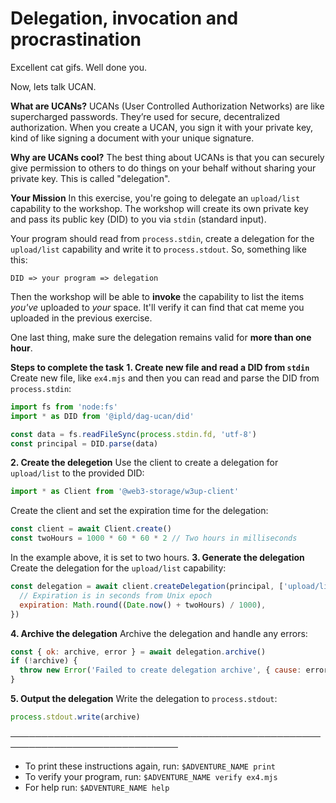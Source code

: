 # Delegation, invocation and procrastination

Excellent cat gifs. Well done you.

Now, lets talk UCAN.

**What are UCANs?**
UCANs (User Controlled Authorization Networks) are like supercharged passwords. They’re used for secure, decentralized authorization. When you create a UCAN, you sign it with your private key, kind of like signing a document with your unique signature.

**Why are UCANs cool?**
The best thing about UCANs is that you can securely give permission to others to do things on your behalf without sharing your private key. This is called "delegation".

**Your Mission**
In this exercise, you're going to delegate an `upload/list` capability to the workshop. The workshop will create its own private key and pass its public key (DID) to you via `stdin` (standard input).

Your program should read from `process.stdin`, create a delegation for the `upload/list` capability and write it to `process.stdout`. So, something like this:

```
DID => your program => delegation
```

Then the workshop will be able to **invoke** the capability to list the items _you've_ uploaded to _your_ space. It'll verify it can find that cat meme you uploaded in the previous exercise.

One last thing, make sure the delegation remains valid for **more than one hour**.


**Steps to complete the task**
**1. Create new file and read a DID from `stdin`**
Create new file, like `ex4.mjs` and then you can read and parse the DID from `process.stdin`:
```js
import fs from 'node:fs'
import * as DID from '@ipld/dag-ucan/did'

const data = fs.readFileSync(process.stdin.fd, 'utf-8')
const principal = DID.parse(data)
```
**2. Create the delegetion**
Use the client to create a delegation for `upload/list` to the provided DID:
```js
import * as Client from '@web3-storage/w3up-client'
```
Create the client and set the expiration time for the delegation:
```js
const client = await Client.create()
const twoHours = 1000 * 60 * 60 * 2 // Two hours in milliseconds
```
In the example above, it is set to two hours.
**3. Generate the delegation**
Create the delegation for the `upload/list` capability:
```js
const delegation = await client.createDelegation(principal, ['upload/list'], {
  // Expiration is in seconds from Unix epoch
  expiration: Math.round((Date.now() + twoHours) / 1000),
})
```

**4. Archive the delegation**
Archive the delegation and handle any errors:
```js
const { ok: archive, error } = await delegation.archive()
if (!archive) {
  throw new Error('Failed to create delegation archive', { cause: error })
}
```

**5. Output the delegation**
Write the delegation to `process.stdout`:
 ```js
 process.stdout.write(archive)
 ```
─────────────────────────────────────────────────────────────────────────────
* To print these instructions again, run: `$ADVENTURE_NAME print`
* To verify your program, run: `$ADVENTURE_NAME verify ex4.mjs`
* For help run: `$ADVENTURE_NAME help`
